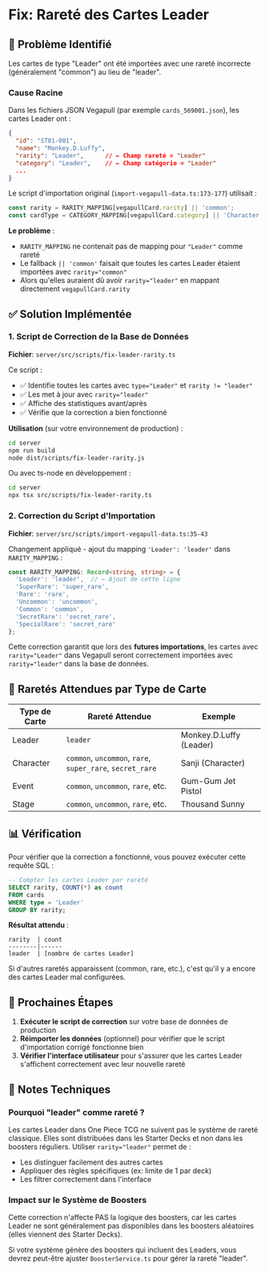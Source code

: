 # Fix: Rareté des Cartes Leader

## 🐛 Problème Identifié

Les cartes de type "Leader" ont été importées avec une rareté incorrecte (généralement "common") au lieu de "leader".

### Cause Racine

Dans les fichiers JSON Vegapull (par exemple `cards_569001.json`), les cartes Leader ont :
```json
{
  "id": "ST01-001",
  "name": "Monkey.D.Luffy",
  "rarity": "Leader",      // ← Champ rareté = "Leader"
  "category": "Leader",    // ← Champ catégorie = "Leader"
  ...
}
```

Le script d'importation original (`import-vegapull-data.ts:173-177`) utilisait :
```typescript
const rarity = RARITY_MAPPING[vegapullCard.rarity] || 'common';
const cardType = CATEGORY_MAPPING[vegapullCard.category] || 'Character';
```

**Le problème** :
- `RARITY_MAPPING` ne contenait pas de mapping pour `"Leader"` comme rareté
- Le fallback `|| 'common'` faisait que toutes les cartes Leader étaient importées avec `rarity="common"`
- Alors qu'elles auraient dû avoir `rarity="leader"` en mappant directement `vegapullCard.rarity`

## ✅ Solution Implémentée

### 1. Script de Correction de la Base de Données

**Fichier**: `server/src/scripts/fix-leader-rarity.ts`

Ce script :
- ✅ Identifie toutes les cartes avec `type="Leader"` et `rarity != "leader"`
- ✅ Les met à jour avec `rarity="leader"`
- ✅ Affiche des statistiques avant/après
- ✅ Vérifie que la correction a bien fonctionné

**Utilisation** (sur votre environnement de production) :
```bash
cd server
npm run build
node dist/scripts/fix-leader-rarity.js
```

Ou avec ts-node en développement :
```bash
cd server
npx tsx src/scripts/fix-leader-rarity.ts
```

### 2. Correction du Script d'Importation

**Fichier**: `server/src/scripts/import-vegapull-data.ts:35-43`

Changement appliqué - ajout du mapping `'Leader': 'leader'` dans `RARITY_MAPPING` :
```typescript
const RARITY_MAPPING: Record<string, string> = {
  'Leader': 'leader',  // ← Ajout de cette ligne
  'SuperRare': 'super_rare',
  'Rare': 'rare',
  'Uncommon': 'uncommon',
  'Common': 'common',
  'SecretRare': 'secret_rare',
  'SpecialRare': 'secret_rare'
};
```

Cette correction garantit que lors des **futures importations**, les cartes avec `rarity="Leader"` dans Vegapull seront correctement importées avec `rarity="leader"` dans la base de données.

## 🎯 Raretés Attendues par Type de Carte

| Type de Carte | Rareté Attendue | Exemple |
|---------------|-----------------|---------|
| Leader | `leader` | Monkey.D.Luffy (Leader) |
| Character | `common`, `uncommon`, `rare`, `super_rare`, `secret_rare` | Sanji (Character) |
| Event | `common`, `uncommon`, `rare`, etc. | Gum-Gum Jet Pistol |
| Stage | `common`, `uncommon`, `rare`, etc. | Thousand Sunny |

## 📊 Vérification

Pour vérifier que la correction a fonctionné, vous pouvez exécuter cette requête SQL :

```sql
-- Compter les cartes Leader par rareté
SELECT rarity, COUNT(*) as count
FROM cards
WHERE type = 'Leader'
GROUP BY rarity;
```

**Résultat attendu** :
```
rarity  | count
--------|------
leader  | [nombre de cartes Leader]
```

Si d'autres raretés apparaissent (common, rare, etc.), c'est qu'il y a encore des cartes Leader mal configurées.

## 🚀 Prochaines Étapes

1. **Exécuter le script de correction** sur votre base de données de production
2. **Réimporter les données** (optionnel) pour vérifier que le script d'importation corrigé fonctionne bien
3. **Vérifier l'interface utilisateur** pour s'assurer que les cartes Leader s'affichent correctement avec leur nouvelle rareté

## 📝 Notes Techniques

### Pourquoi "leader" comme rareté ?

Les cartes Leader dans One Piece TCG ne suivent pas le système de rareté classique. Elles sont distribuées dans les Starter Decks et non dans les boosters réguliers. Utiliser `rarity="leader"` permet de :
- Les distinguer facilement des autres cartes
- Appliquer des règles spécifiques (ex: limite de 1 par deck)
- Les filtrer correctement dans l'interface

### Impact sur le Système de Boosters

Cette correction n'affecte PAS la logique des boosters, car les cartes Leader ne sont généralement pas disponibles dans les boosters aléatoires (elles viennent des Starter Decks).

Si votre système génère des boosters qui incluent des Leaders, vous devrez peut-être ajuster `BoosterService.ts` pour gérer la rareté "leader".
